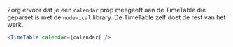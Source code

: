 Zorg ervoor dat je een `calendar` prop meegeeft aan de TimeTable die geparset is met de `node-ical` library. De TimeTable zelf doet de rest van het werk.

```jsx static
<TimeTable calendar={calendar} />
```
